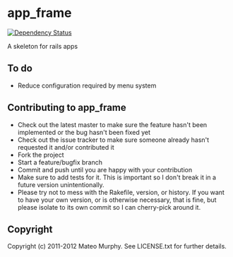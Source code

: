 # app_frame

[![Dependency Status](https://gemnasium.com/mateomurphy/app_frame.png)](https://gemnasium.com/mateomurphy/app_frame)

A skeleton for rails apps

## To do

* Reduce configuration required by menu system

## Contributing to app_frame
 
* Check out the latest master to make sure the feature hasn't been implemented or the bug hasn't been fixed yet
* Check out the issue tracker to make sure someone already hasn't requested it and/or contributed it
* Fork the project
* Start a feature/bugfix branch
* Commit and push until you are happy with your contribution
* Make sure to add tests for it. This is important so I don't break it in a future version unintentionally.
* Please try not to mess with the Rakefile, version, or history. If you want to have your own version, or is otherwise necessary, that is fine, but please isolate to its own commit so I can cherry-pick around it.

## Copyright

Copyright (c) 2011-2012 Mateo Murphy. See LICENSE.txt for
further details.

